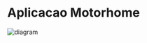 # Aplicacao Motorhome

![diagram](https://www.plantuml.com/plantuml/svg/0/TLJRRXCn47slr7ymUK29LB8lFFM9DYrD8RtGfAeGGj6iFKbS-RArlUa5yIyW7f3uZVmOCzua90Noi5dFdfbpPdpiDp51IBKrkpilj9EcLYXcALLnloW2t7UdEitgieuOf7S9NUfARmjGGOERcxggYzxhLvS6NBe-6nG64iP4eN7FsyexnbUv-ExEuE3ZnVLeV7Cwwey7noV7vqVj3iTxL1Uqmz26gjeJhKyzeodlyvbFFioyHK7n5druxvD9sWa7IS-H8vS-HbrgenE8W63q4mG1hdPIUq6Dp57BslYu9u20Lf1qBxoOOa22W2KQnaKItHMN6AnEnCQmAe1GVbMWs-fiwbGbSHz1WX9YrZ7yCE3CGt0oyofGFf8Y0oJ4WM7CGR3mX0v4ylpn3uIQeRV5DshJQ0cBduiVlhKzcV6Xhvs2yDY-H-Q-mLBOzNY66EOOMXtnPNT7q6yz-hRr2irIgyWBLj832rabJhJJ3H-3K1gWjY4AojKa46FXorjC9C-Xn1WNtuEcHSMmIPwoMmvH-X08oBgt9GHV9mnK_Yg_hFXLLd1AZWeJaFYCF_X4Jm9GXK3O9QNY9GqOdezgcvAD6hmncRQtNcnJBq6P-QgnZfZJdsgg2hNiqoB1UACabfg3o4wRylG4KDUgCSUsWeYo3ZezPdvR8GTpnX2dTI06ODftDoCognBzWs7_zFoaCSbTdUtGA9pe1ju84fJG5Ns8iwZTb8HiwGKHqStW7seK-0s_YhSWQMlpWI875VXG-OYgRNJPQRQ1NI7NPQEGipmrRfqquGF7wOZGGIhPy8rNcV8ApNg_jpO1tLn37kTA7KCt8HiJexic_W_MjF8SaQChhsjR6MHJ_Wt9vzOiVecN0gCCE2U3MUxvLfLoFzxHFOASz9KRugny8QqTVCsql6_3Y_EYFnfT3flMtw1JTCVz1W00)